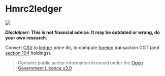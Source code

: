 <!-- insert
---
title: "Hmrc2ledger"
date: 2022-08-21T08:15:54
description: "Put HMRC rates in a ledger database"
tags:
- Open Source
- Tools
- Ledger
---
{{< github_badge >}}
{{< rawhtml >}}
<div class="badges">
{{< /rawhtml >}}
end_insert -->
<!-- Powered by https://cj.rs/riss -->

<!-- remove -->
# Hmrc2ledger
<!-- end_remove -->

[![](https://img.shields.io/badge/powered%20by-riss-lightgrey)](https://cj.rs/riss)

<!-- insert
{{< rawhtml >}}
</div>
{{< /rawhtml >}}
end_insert -->

***Disclaimer*: This is not financial advice. It may be outdated or wrong, do your own research.**

Convert [CSV][csv] to [ledger][] price db, to compute [foreign][sterling] transaction CGT (and [section 104][s104] holdings).

> Contains public sector information licensed under the [Open Government Licence v3.0](https://www.nationalarchives.gov.uk/doc/open-government-licence/version/3/)

[csv]: https://www.gov.uk/government/collections/exchange-rates-for-customs-and-vat
[s104]: https://www.gov.uk/hmrc-internal-manuals/capital-gains-manual/cg78316
[sterling]: https://www.gov.uk/hmrc-internal-manuals/capital-gains-manual/cg78310
[ledger]: https://www.ledger-cli.org/

